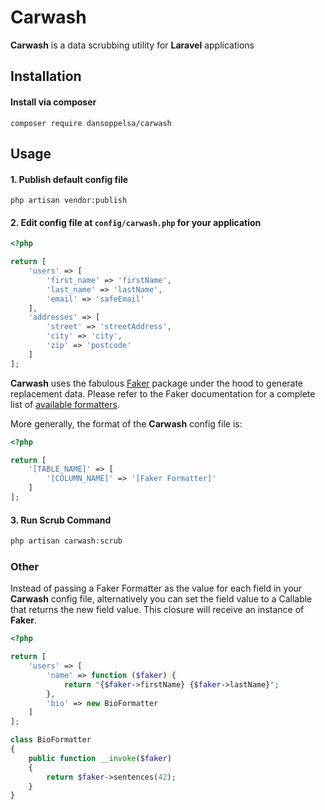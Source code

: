 # Carwash

**Carwash** is a data scrubbing utility for **Laravel** applications

## Installation

#### Install via composer
```
composer require dansoppelsa/carwash
```

## Usage
#### 1. Publish default config file
```
php artisan vendor:publish
```

#### 2. Edit config file at `config/carwash.php` for your application

```php
<?php

return [
    'users' => [
        'first_name' => 'firstName',
        'last_name' => 'lastName',
        'email' => 'safeEmail'
    ],
    'addresses' => [
        'street' => 'streetAddress',
        'city' => 'city',
        'zip' => 'postcode'
    ]
];
``` 
**Carwash** uses the fabulous [Faker](https://github.com/fzaninotto/Faker) package under the hood to generate replacement data. Please refer to the Faker documentation for a complete list of [available formatters](https://github.com/fzaninotto/Faker#formatters).

More generally, the format of the **Carwash** config file is:
```php
<?php

return [
    '[TABLE_NAME]' => [
        '[COLUMN_NAME]' => '[Faker Formatter]'
    ]
];
``` 

#### 3. Run Scrub Command

```php
php artisan carwash:scrub
```

### Other
Instead of passing a Faker Formatter as the value for each field in your **Carwash** config file, alternatively
you can set the field value to a Callable that returns the new field value. This closure will receive an instance of **Faker**.
```php
<?php

return [
    'users' => [
        'name' => function ($faker) {
            return "{$faker->firstName} {$faker->lastName}";
        },
        'bio' => new BioFormatter
    ]
];

class BioFormatter
{
    public function __invoke($faker)
    {
        return $faker->sentences(42);
    }
}
```
